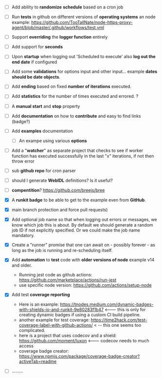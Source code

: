 - [ ] Add ability to **randomize** **schedule** based on a cron job

- [ ] Run **tests** in github on different versions of **operating systems** an node example: https://github.com/TooTallNate/node-https-proxy-agent/blob/master/.github/workflows/test.yml

- [ ] Support **overriding** the **logger function** entirely

- [ ] Add support for **seconds**

- [ ] Upon **startup** when logging out 'Scheduled to execute' also **log out the end date** if configured

- [ ] Add some **validations** for options input and other input... example **dates should be date objects**.

- [ ] Add **ending** based on fixed **number of iterations** executed.

- [ ] Add **statistics** for the number of times executed and errored. ?

- [ ] A **manual start** and **stop** property

- [ ] Add **documentation** on how to **contribute** and easy to find links (badge?)

- [ ] Add **examples** documentation

    - [ ] An exampe using various **options**

- [ ] Add a "**watcher**" as separate project that checks to see if worker function has executed successfully in the last "x" iterations, if not then throw error

- [ ] sub **github repo** for cron parser

- [ ] should I generate **WebIDL** definitions? Is it useful?

- [ ] **compentition**? https://github.com/breejs/bree

- [x] A **runkit badge** to be able to get to the example even from **GitHub**.

- [x] main branch protection and force pull requests) 

- [x] Add optional job name so that when logging out errors or messages, we know which job this is about. By default we should generate a random job ID if not explicitly specified. Or we could make the job name mandatory.

- [x] Create a "runner" promise that one can await on - possibly forever - as long as the job is running and re-scheduling itself.

- [x] Add **automation** to **test** code with **older versions of node** example v14 and older.

    * Running jest code as github actions: https://github.com/marketplace/actions/run-jest
    * use specific node version: https://github.com/actions/setup-node

- [x] Add test **coverage reporting**

    * Here is an example: https://tnodes.medium.com/dynamic-badges-with-shields-io-and-runkit-9e80283f1b47 <--- this is only for creating dynamic badges if using a custom CI build pipeline.   

    - another example for test coverage: https://time2hack.com/test-coverage-label-with-github-actions/ < -- this one seems too complicated.
    - here is a project that uses codecov and a shield: https://github.com/moment/luxon <--- codecov needs to much access
    - coverage badge creator: https://www.npmjs.com/package/coverage-badge-creator?activeTab=readme
- [ ] .........
